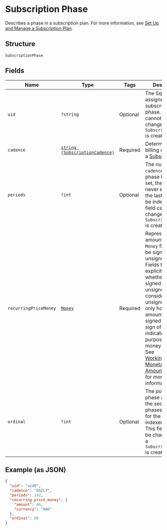 
# Subscription Phase

Describes a phase in a subscription plan. For more information, see
[Set Up and Manage a Subscription Plan](https://developer.squareup.com/docs/subscriptions-api/setup-plan).

## Structure

`SubscriptionPhase`

## Fields

| Name | Type | Tags | Description | Getter | Setter |
|  --- | --- | --- | --- | --- | --- |
| `uid` | `?string` | Optional | The Square-assigned ID of the subscription phase. This field cannot be changed after a `SubscriptionPhase` is created. | getUid(): ?string | setUid(?string uid): void |
| `cadence` | [`string (SubscriptionCadence)`](../../doc/models/subscription-cadence.md) | Required | Determines the billing cadence of a [Subscription](../../doc/models/subscription.md) | getCadence(): string | setCadence(string cadence): void |
| `periods` | `?int` | Optional | The number of `cadence`s the phase lasts. If not set, the phase never ends. Only the last phase can be indefinite. This field cannot be changed after a `SubscriptionPhase` is created. | getPeriods(): ?int | setPeriods(?int periods): void |
| `recurringPriceMoney` | [`Money`](../../doc/models/money.md) | Required | Represents an amount of money. `Money` fields can be signed or unsigned.<br>Fields that do not explicitly define whether they are signed or unsigned are<br>considered unsigned and can only hold positive amounts. For signed fields, the<br>sign of the value indicates the purpose of the money transfer. See<br>[Working with Monetary Amounts](https://developer.squareup.com/docs/build-basics/working-with-monetary-amounts)<br>for more information. | getRecurringPriceMoney(): Money | setRecurringPriceMoney(Money recurringPriceMoney): void |
| `ordinal` | `?int` | Optional | The position this phase appears in the sequence of phases defined for the plan, indexed from 0. This field cannot be changed after a `SubscriptionPhase` is created. | getOrdinal(): ?int | setOrdinal(?int ordinal): void |

## Example (as JSON)

```json
{
  "uid": "uid0",
  "cadence": "DAILY",
  "periods": 142,
  "recurring_price_money": {
    "amount": 66,
    "currency": "NAD"
  },
  "ordinal": 80
}
```

